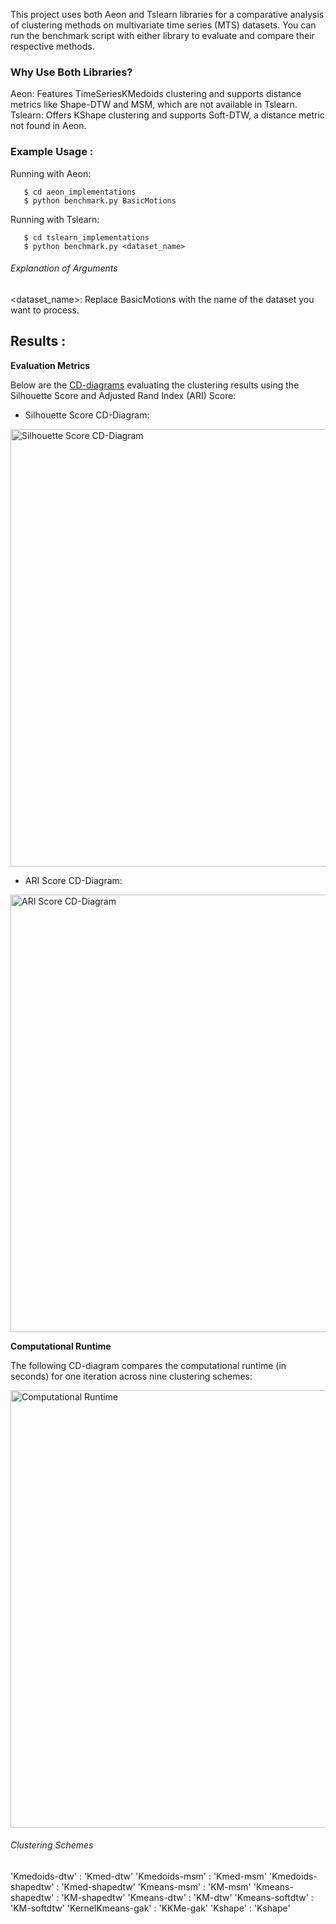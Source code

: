 
This project uses both Aeon and Tslearn libraries for a comparative analysis of clustering methods on multivariate time series (MTS) datasets. You can run the benchmark script with either library to evaluate and compare their respective methods. 

### Why Use Both Libraries? 

Aeon: Features TimeSeriesKMedoids clustering and supports distance metrics like Shape-DTW and MSM, which are not available in Tslearn.
Tslearn: Offers KShape clustering and supports Soft-DTW, a distance metric not found in Aeon.

### Example Usage : 

Running with Aeon: 

       $ cd aeon_implementations
       $ python benchmark.py BasicMotions

Running with Tslearn:

       
       $ cd tslearn_implementations
       $ python benchmark.py <dataset_name>


###### Explanation of Arguments

<dataset_name>: Replace BasicMotions with the name of the dataset you want to process.

## Results :

**Evaluation Metrics**

Below are the [CD-diagrams](https://github.com/hfawaz/cd-diagram) evaluating the clustering results using the Silhouette Score and Adjusted Rand Index (ARI) Score:

* Silhouette Score CD-Diagram:

<img src="https://github.com/user-attachments/assets/8c7d9dce-8fcc-4d19-9abf-a22b2b0051c8" alt="Silhouette Score CD-Diagram" width="700">

* ARI Score CD-Diagram:

<img src="https://github.com/user-attachments/assets/4ed1206d-8ff2-4733-a4c0-30e5b87f20cc" alt="ARI Score CD-Diagram" width="700">



**Computational Runtime**

The following CD-diagram compares the computational runtime (in seconds) for one iteration across nine clustering schemes:

<img src="https://github.com/user-attachments/assets/c02ea9b4-2780-4100-a6bf-24b5ab91d3ff" alt="Computational Runtime" width="700">


###### Clustering Schemes


'Kmedoids-dtw' : 'Kmed-dtw'
'Kmedoids-msm' : 'Kmed-msm'
'Kmedoids-shapedtw' : 'Kmed-shapedtw'
'Kmeans-msm' : 'KM-msm'
'Kmeans-shapedtw' : 'KM-shapedtw'
'Kmeans-dtw' : 'KM-dtw'
'Kmeans-softdtw' : 'KM-softdtw'
'KernelKmeans-gak' : 'KKMe-gak'
'Kshape' : 'Kshape'
